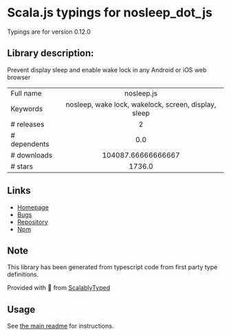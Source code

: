 
# Scala.js typings for nosleep_dot_js

Typings are for version 0.12.0

## Library description:
Prevent display sleep and enable wake lock in any Android or iOS web browser

|                    |                 |
| ------------------ | :-------------: |
| Full name          | nosleep.js |
| Keywords           | nosleep, wake lock, wakelock, screen, display, sleep |
| # releases         | 2 |
| # dependents       | 0.0 |
| # downloads        | 104087.66666666667 |
| # stars            | 1736.0 |

## Links
- [Homepage](https://github.com/richtr/NoSleep.js)
- [Bugs](https://github.com/richtr/NoSleep.js/issues)
- [Repository](https://github.com/richtr/NoSleep.js)
- [Npm](https://www.npmjs.com/package/nosleep.js)
    


## Note
This library has been generated from typescript code from first party type definitions.

Provided with :purple_heart: from [ScalablyTyped](https://github.com/oyvindberg/ScalablyTyped)

## Usage
See [the main readme](../../readme.md) for instructions.


